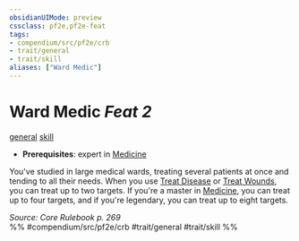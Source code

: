 ```yaml
---
obsidianUIMode: preview
cssclass: pf2e,pf2e-feat
tags:
- compendium/src/pf2e/crb
- trait/general
- trait/skill
aliases: ["Ward Medic"]
---
```

# Ward Medic  *Feat 2*  
[general](../../Rules/traits/general.md)  [skill](../../Rules/traits/skill.md)  

- **Prerequisites**: expert in [Medicine](../skills.md#Medicine)

You've studied in large medical wards, treating several patients at once and tending to all their needs. When you use [Treat Disease](../../Rules/actions/treat-disease.md) or [Treat Wounds](../../Rules/actions/treat-wounds.md), you can treat up to two targets. If you're a master in [Medicine](../skills.md#Medicine), you can treat up to four targets, and if you're legendary, you can treat up to eight targets.

*Source: Core Rulebook p. 269*  
%% #compendium/src/pf2e/crb #trait/general #trait/skill %%